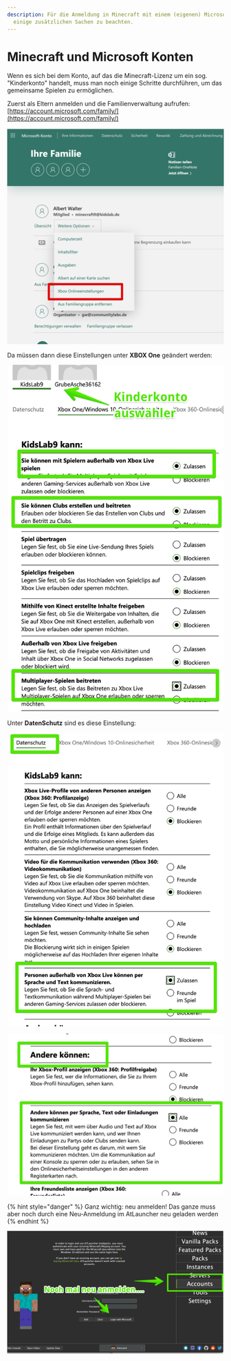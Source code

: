 ```yaml
---
description: Für die Anmeldung in Minecraft mit einem (eigenen) Microsoft-Konto sind
  einige zusätzlichen Sachen zu beachten.
---
```


# Minecraft und Microsoft Konten

Wenn es sich bei dem Konto, auf das die Minecraft-Lizenz um ein sog. "Kinderkonto" handelt, muss man noch einige Schritte durchführen, um das gemeinsame Spielen zu ermöglichen.

Zuerst als Eltern anmelden und die Familienverwaltung aufrufen: [https://account.microsoft.com/family/](https://account.microsoft.com/family/)

![](../../.gitbook/assets/microsoft-family-safety-2021-03-11-09-56-30-1-.png)

Da müssen dann diese Einstellungen unter **XBOX One** geändert werden:

![](../../.gitbook/assets/httpsaccount.xbox.comde-desettingsgamertag-kidslab9-and-activetab-mainprivilegetab-2021-03-11-10-21-48-1-.png)

Unter **DatenSchutz** sind es diese Einstellung:

![](../../.gitbook/assets/httpsaccount.xbox.comde-desettingsgamertag-kidslab9-and-activetab-mainprivacytab-2021-03-11-10-23-53-1-.png)

![](../../.gitbook/assets/httpsaccount.xbox.comde-desettingsgamertag-kidslab9-and-activetab-mainprivacytab-2021-03-11-10-24-53-1-.png)

{% hint style="danger" %}
Ganz wichtig: neu anmelden! Das ganze muss aber noch durch eine Neu-Anmeldung im AtLauncher neu geladen werden
{% endhint %}

![](../../.gitbook/assets/atlauncher-2021-03-11-10-29-12-1-.png)

